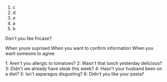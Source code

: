 1. c
2. d
3. e
4. a
5. b

Don't you like fricase?

When youre suprised
When you want to confirm information
When you want someone to agree

1: Aren't you allergic to tomatoes?
2: Wasn't that lunch yesterday delicious?
3: Didn't we already have steak this week?
4: Hasn't your husband been on a diet?
5: Isn't asparagus disgusting?
6: Didn't you like your pasta?
